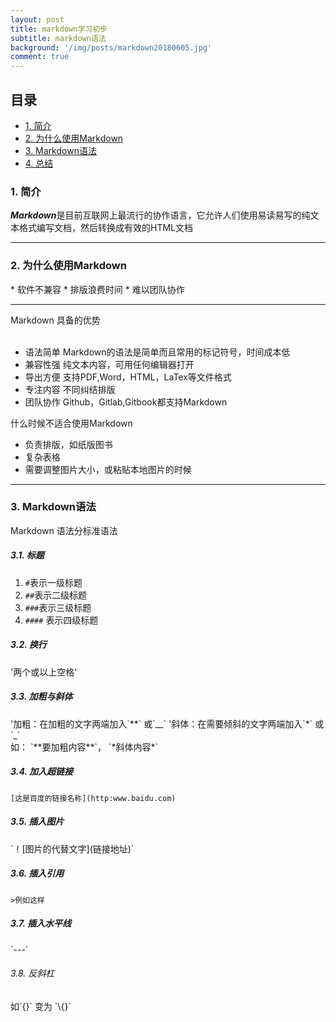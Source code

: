```yaml
---
layout: post
title: markdown学习初步
subtitle: markdown语法
background: '/img/posts/markdown20180605.jpg'
comment: true
---
```


## 目录
- [1. 简介](#1)
- [2. 为什么使用Markdown](#2)
- [3. Markdown语法](#3)
- [4. 总结](#4)


<h3 id="1">1. 简介</h3>

***Markdown***是目前互联网上最流行的协作语言，它允许人们使用易读易写的纯文本格式编写文档，然后转换成有效的HTML文档

---
<h3 id="2">2. 为什么使用Markdown</h3>
* 软件不兼容
* 排版浪费时间
* 难以团队协作

---
Markdown 具备的优势<br><br>

* 语法简单 Markdown的语法是简单而且常用的标记符号，时间成本低
* 兼容性强 纯文本内容，可用任何编辑器打开
* 导出方便 支持PDF,Word，HTML，LaTex等文件格式
* 专注内容 不同纠结排版
* 团队协作 Github，Gitlab,Gitbook都支持Markdown

什么时候不适合使用Markdown

* 负责排版，如纸版图书
* 复杂表格
* 需要调整图片大小，或粘贴本地图片的时候

---
<h3 id="3">3. Markdown语法</h3>

Markdown 语法分标准语法

<h5>3.1. 标题</h5>

1. `#`表示一级标题 
2. `##`表示二级标题
3. `###`表示三级标题
4. `####` 表示四级标题


<h5>3.2. 换行</h5>
'两个或以上空格' 


<h5>3.3. 加粗与斜体</h5>
'加粗：在加粗的文字两端加入`**` 或`__`
'斜体：在需要倾斜的文字两端加入`*` 或`_`<br>
如： `**要加粗内容**`，
 	`*斜体内容*`


<h5>3.4. 加入超链接</h5>

 `[这是百度的链接名称](http:www.baidu.com)`

<h5>3.5. 插入图片</h5>
`！[图片的代替文字](链接地址)`


<h5>3.6. 插入引用</h5>

`>例如这样`

<h5>3.7. 插入水平线</h5>
`---`

<h6>3.8. 反斜杠</h6>
如`{}` 变为 `\{}`
